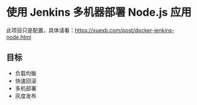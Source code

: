 # 使用 Jenkins 多机器部署 Node.js 应用

此项目只是配置，具体请看：<https://xuexb.com/post/docker-jenkins-node.html>

## 目标

- 负载均衡
- 快速回滚
- 多机部署
- 灰度发布
